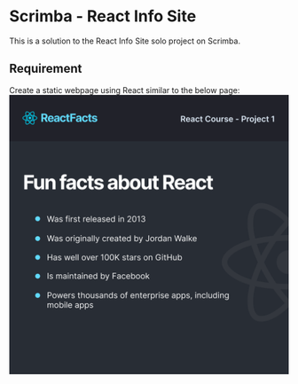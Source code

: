# Scrimba - React Info Site
This is a solution to the React Info Site solo project on Scrimba.
## Requirement
Create a static webpage using React similar to the below page: 
![Figma design of static webpage](images/ReactFacts.png)

